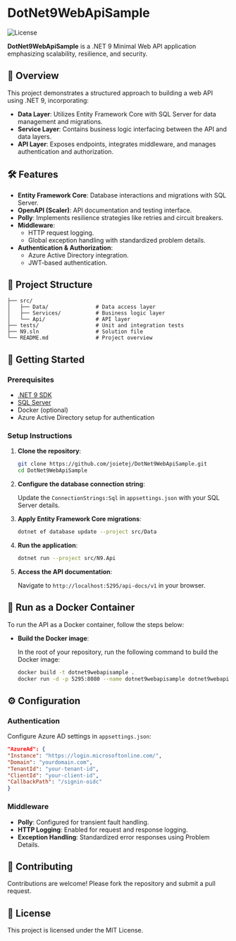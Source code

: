 ﻿# DotNet9WebApiSample

![License](https://img.shields.io/badge/license-MIT-blue.svg)

**DotNet9WebApiSample** is a .NET 9 Minimal Web API application emphasizing scalability, resilience, and security.

## 📖 Overview

This project demonstrates a structured approach to building a web API using .NET 9, incorporating:

- **Data Layer**: Utilizes Entity Framework Core with SQL Server for data management and migrations.
- **Service Layer**: Contains business logic interfacing between the API and data layers.
- **API Layer**: Exposes endpoints, integrates middleware, and manages authentication and authorization.

## 🛠️ Features

- **Entity Framework Core**: Database interactions and migrations with SQL Server.
- **OpenAPI (Scaler)**: API documentation and testing interface.
- **Polly**: Implements resilience strategies like retries and circuit breakers.
- **Middleware**:
    - HTTP request logging.
    - Global exception handling with standardized problem details.
- **Authentication & Authorization**:
    - Azure Active Directory integration.
    - JWT-based authentication.

## 📂 Project Structure

```plaintext
├── src/
│   ├── Data/               # Data access layer
│   ├── Services/           # Business logic layer
│   └── Api/                # API layer
├── tests/                  # Unit and integration tests
├── N9.sln                  # Solution file
└── README.md               # Project overview
```

## 🚀 Getting Started

### Prerequisites

- [.NET 9 SDK](https://dotnet.microsoft.com/download/dotnet/9.0)
- [SQL Server](https://www.microsoft.com/en-us/sql-server/sql-server-downloads)
- Docker (optional)
- Azure Active Directory setup for authentication

### Setup Instructions

1. **Clone the repository**:

   ```bash
   git clone https://github.com/joietej/DotNet9WebApiSample.git
   cd DotNet9WebApiSample
   ```

2. **Configure the database connection string**:

   Update the `ConnectionStrings:Sql` in `appsettings.json` with your SQL Server details.

3. **Apply Entity Framework Core migrations**:

   ```bash
   dotnet ef database update --project src/Data
   ```

4. **Run the application**:

   ```bash
   dotnet run --project src/N9.Api
   ```

5. **Access the API documentation**:

    Navigate to `http://localhost:5295/api-docs/v1` in your browser.


## 🐳 Run as a Docker Container

   To run the API as a Docker container, follow the steps below:

- **Build the Docker image**:

  In the root of your repository, run the following command to build the Docker image:

   ```bash
   docker build -t dotnet9webapisample .
   docker run -d -p 5295:8080 --name dotnet9webapisample dotnet9webapisample
   ```

## ⚙️ Configuration

### Authentication

Configure Azure AD settings in `appsettings.json`:

```json
"AzureAd": {
"Instance": "https://login.microsoftonline.com/",
"Domain": "yourdomain.com",
"TenantId": "your-tenant-id",
"ClientId": "your-client-id",
"CallbackPath": "/signin-oidc"
}
```

### Middleware

- **Polly**: Configured for transient fault handling.
- **HTTP Logging**: Enabled for request and response logging.
- **Exception Handling**: Standardized error responses using Problem Details.

## 🤝 Contributing

Contributions are welcome! Please fork the repository and submit a pull request.

## 📝 License

This project is licensed under the MIT License.
